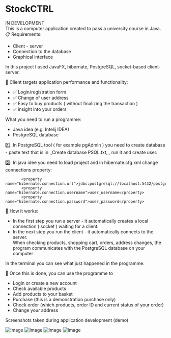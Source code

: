 # StockCTRL  
IN DEVELOPMENT  
This is a computer application created to pass a university course in Java.  
📋 Requirements:  
- Client - server  
- Connection to the database  
- Graphical interface  

In this project I used JavaFX, hibernate, PostgreSQL, socket-based client- server.  

🎯 Client targets application performance and functionality:  
- ✅ Login/registration form  
- ✅ Change of user address  
- ✅ Easy to buy products ( without finalizing the transaction )  
- ✅ insight into your orders  

What you need to run a programme:  
- Java idea (e.g. Intelij IDEA)  
- PostgreSQL database  
  
1️⃣. In PostgreSQL tool ( for example pgAdmin ) you need to create database - paste text that is in ,,Create database PSQL.txt,,, run it and create user.  

2️⃣. In java idee you need to load project and in hibernate.cfg.xml change connections property:
 ```
        <property name="hibernate.connection.url">jdbc:postgresql://localhost:5432/postgres</property>  
        <property name="hibernate.connection.username">user_username</property>  
        <property name="hibernate.connection.password">user_password</property>
   ```


🚀 How it works:  
- In the first step you run a server - it automatically creates a local connection ( socket ) waiting for a client.  
- In the next step you run the client - it automatically connects to the server.  
When checking products, shopping cart, orders, address changes, the program communicates with the PostgreSQL database on your computer  
  
In the terminal you can see what just happened in the programme.  
  
🏁 Once this is done, you can use the programme to  
- Login or create a new account  
- Check available products  
- Add products to your basket  
- Purchase (this is a demonstration purchase only)  
- Check order (which products, order ID and current status of your order)  
- Change your address  
  
Screenshots taken during application development (demo)  
  
![image](https://github.com/user-attachments/assets/a3558092-966c-491c-aa7c-201506159e77)
![image](https://github.com/user-attachments/assets/549e1aac-8faf-4f5a-8aa1-d2e4402dbd19)
![image](https://github.com/user-attachments/assets/7ba18ed7-f2fb-4303-a42c-171e98678262)
![image](https://github.com/user-attachments/assets/75577a6b-0abc-4522-900d-5fde32792dc4)



